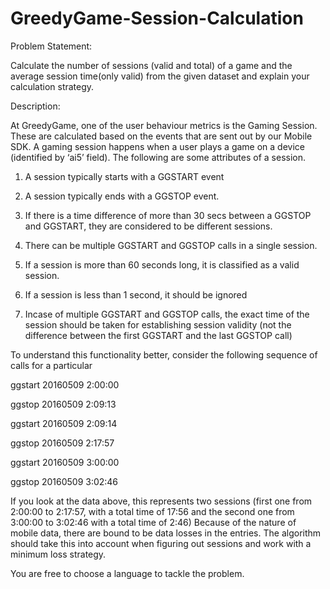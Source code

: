 # GreedyGame-Session-Calculation

Problem Statement:

Calculate the number of sessions (valid and total) of a game and the average session
time(only valid) from the given dataset and explain your calculation strategy.


Description:

At GreedyGame, one of the user behaviour metrics is the Gaming Session. These are
calculated based on the events that are sent out by our Mobile SDK. A gaming session happens
when a user plays a game on a device (identified by ‘ai5’ field). The following are some
attributes of a session.


1. A session typically starts with a GGSTART event

2. A session typically ends with a GGSTOP event.

3. If there is a time difference of more than 30 secs between a GGSTOP and GGSTART, they are considered to be different sessions.

4. There can be multiple GGSTART and GGSTOP calls in a single session.

5. If a session is more than 60 seconds long, it is classified as a valid session.

6. If a session is less than 1 second, it should be ignored

7. Incase of multiple GGSTART and GGSTOP calls, the exact time of the session should be taken for establishing session validity (not the difference between the first GGSTART and the last GGSTOP call)


To understand this functionality better, consider the following sequence of calls for a particular

ggstart 2016­05­09 2:00:00

ggstop 2016­05­09 2:09:13

ggstart 2016­05­09 2:09:14

ggstop 2016­05­09 2:17:57

ggstart 2016­05­09 3:00:00

ggstop 2016­05­09 3:02:46



If you look at the data above, this represents two sessions (first one from 2:00:00 to 2:17:57,
with a total time of 17:56 and the second one from 3:00:00 to 3:02:46 with a total time of 2:46)
Because of the nature of mobile data, there are bound to be data losses in the entries. The
algorithm should take this into account when figuring out sessions and work with a minimum
loss strategy.


You are free to choose a language to tackle the problem.

